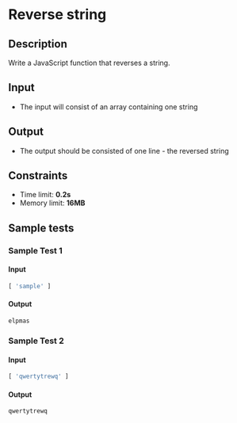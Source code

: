 # Reverse string

## Description
Write a JavaScript function that reverses a string.

## Input
- The input will consist of an array containing one string

## Output
- The output should be consisted of one line - the reversed string

## Constraints
- Time limit: **0.2s**
- Memory limit: **16MB**

## Sample tests

### Sample Test 1

#### Input
```js
[ 'sample' ]
```

#### Output
```
elpmas
```

### Sample Test 2

#### Input
```js
[ 'qwertytrewq' ]
```

#### Output
```
qwertytrewq
```
